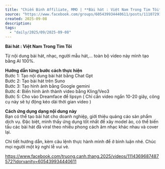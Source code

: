 ```yaml
---
title: "Chiến Binh Affiliate, MMO | **Bài hát : Việt Nam Trong Tim Tôi** | Facebook"
source: "https://www.facebook.com/groups/605439934440611/posts/1110729140578352/"
created: 2025-09-08
description:
tags:
  - "daily/2025/09/2025-09-08"
---
```

**Bài hát : Việt Nam Trong Tim Tôi**  
  
Từ nội dung bài hát, nhạc, người mẫu hát,... toàn bộ video này mình tạo bằng AI 100%.  
  
**Hướng dẫn từng bước cách thực hiện**  
Bước 1: Tạo nội dung bài hát bằng Chat Gpt  
Bước 2: Tạo bài hát trên Suno  
Bước 3: Tạo hình ảnh bằng Google gemini  
Bước 4: Biến hình ảnh thành video bằng Kling/Veo3  
Bước 5: Cho vào Dreamface để lipsyn ( Chỉ cần video ngắn 10-20 giây, công cụ này sẽ tự động kéo dài thời gian video )  
  
**Cách ứng dụng dạng nội dung này**  
Bạn có thể tạo bài hát cho doanh nghiệp, giới thiệu quảng cáo sản phẩm dịch vụ. Đặc biệt, mình thấy ứng dụng tốt nhất để xây model ảo, có thể biến tấu các bài hát đã viral theo nhiều phong cách âm nhạc khác nhau và cover lại.  
  
Chi tiết hướng dẫn, kèm câu lệnh thực hành mình để ở bình luận nhé. Chúc mọi người một kỳ nghỉ lễ vui vẻ.

https://www.facebook.com/truong.canh.thang.2025/videos/1114369687487572?idorvanity=605439934440611